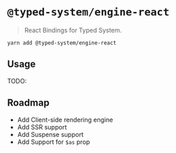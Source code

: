 # `@typed-system/engine-react`

> React Bindings for Typed System.

`yarn add @typed-system/engine-react`

## Usage

TODO:

## Roadmap

* Add Client-side rendering engine
* Add SSR support
* Add Suspense support
* Add Support for `$as` prop
